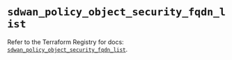 # `sdwan_policy_object_security_fqdn_list`

Refer to the Terraform Registry for docs: [`sdwan_policy_object_security_fqdn_list`](https://registry.terraform.io/providers/ciscodevnet/sdwan/0.8.0/docs/resources/policy_object_security_fqdn_list).

